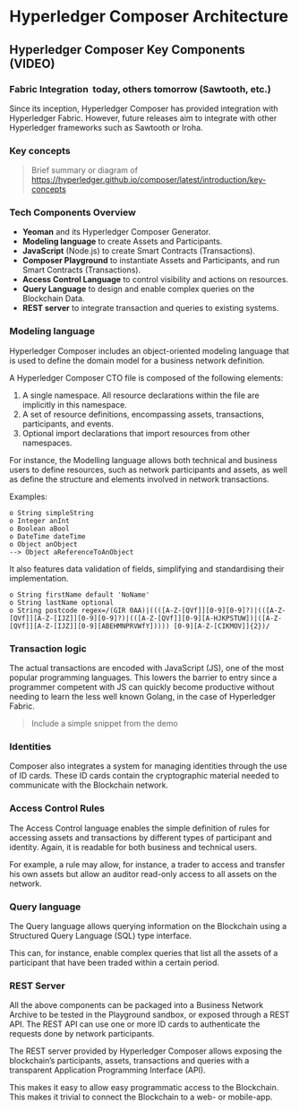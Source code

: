 # Hyperledger Composer Architecture

## Hyperledger Composer Key Components  (VIDEO)  

### Fabric Integration  today, others tomorrow (Sawtooth, etc.)

Since its inception, Hyperledger Composer has provided integration with Hyperledger Fabric. However, future releases aim to integrate with other Hyperledger frameworks such as Sawtooth or Iroha.

### Key concepts

> Brief summary or diagram of https://hyperledger.github.io/composer/latest/introduction/key-concepts

### Tech Components Overview

- **Yeoman** and its Hyperledger Composer Generator.
- **Modeling language** to create Assets and Participants.
- **JavaScript** (Node.js) to create Smart Contracts (Transactions).
- **Composer Playground** to instantiate Assets and Participants, and run Smart Contracts (Transactions).
- **Access Control Language** to control visibility and actions on resources.
- **Query Language** to design and enable complex queries on the Blockchain Data.
- **REST server** to integrate transaction and queries to existing systems.

### Modeling language

Hyperledger Composer includes an object-oriented modeling language that is used to define the domain model for a business network definition.

A Hyperledger Composer CTO file is composed of the following elements:
1. A single namespace. All resource declarations within the file are implicitly in this namespace.
2. A set of resource definitions, encompassing assets, transactions, participants, and events.
3. Optional import declarations that import resources from other namespaces.

For instance, the Modelling language allows both technical and business users to define resources, such as network participants and assets, as well as define the structure and elements involved in network transactions.

Examples:

```
o String simpleString
o Integer anInt
o Boolean aBool
o DateTime dateTime
o Object anObject
--> Object aReferenceToAnObject 
```

It also features data validation of fields, simplifying and standardising their implementation.

```
o String firstName default 'NoName'
o String lastName optional
o String postcode regex=/(GIR 0AA)|((([A-Z-[QVf]][0-9][0-9]?)|(([A-Z-[QVf]][A-Z-[IJZ]][0-9][0-9]?)|(([A-Z-[QVf]][0-9][A-HJKPSTUW])|([A-Z-[QVf]][A-Z-[IJZ]][0-9][ABEHMNPRVWfY])))) [0-9][A-Z-[CIKMOV]]{2})/
```

### Transaction logic

The actual transactions are encoded with JavaScript (JS), one of the most popular programming languages. This lowers the barrier to entry since a programmer competent with JS can quickly become productive without needing to learn the less well known Golang, in the case of Hyperledger Fabric.

> Include a simple snippet from the demo

### Identities

Composer also integrates a system for managing identities through the use of ID cards. These ID cards contain the cryptographic material needed to communicate with the Blockchain network.

### Access Control Rules 

The Access Control language enables the simple definition of rules for accessing assets and transactions by different types of participant and identity. Again, it is readable for both business and technical users.

For example, a rule may allow, for instance, a trader to access and transfer his own assets but allow an auditor read-only access to all assets on the network.

### Query language

The Query language allows querying information on the Blockchain using a Structured Query Language (SQL) type interface.

This can, for instance, enable complex queries that list all the assets of a participant that have been traded within a certain period.

### REST Server

All the above components can be packaged into a Business Network Archive to be tested in the Playground sandbox, or exposed through a REST API. The REST API can use one or more ID cards to authenticate the requests done by network participants.

The REST server provided by Hyperledger Composer allows exposing the blockchain’s participants, assets, transactions and queries with a transparent Application Programming Interface (API).

This makes it easy to allow easy programmatic access to the Blockchain. This makes it trivial to connect the Blockchain to a web- or mobile-app.
